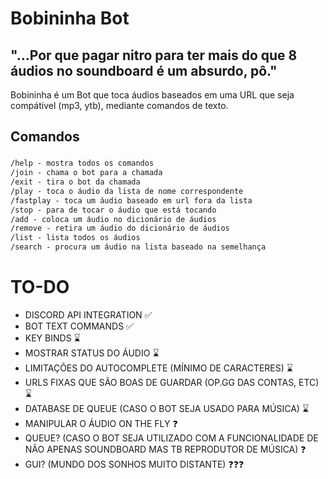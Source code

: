 # Bobininha Bot

## "...Por que pagar nitro para ter mais do que 8 áudios no soundboard é um absurdo, pô."
Bobininha é um Bot que toca áudios baseados em uma URL que seja compátivel (mp3, ytb), mediante comandos de texto.
## Comandos

###
```txt
/help - mostra todos os comandos
/join - chama o bot para a chamada
/exit - tira o bot da chamada
/play - toca o áudio da lista de nome correspondente
/fastplay - toca um áudio baseado em url fora da lista
/stop - para de tocar o áudio que está tocando
/add - coloca um áudio no dicionário de áudios
/remove - retira um áudio do dicionário de áudios
/list - lista todos os áudios
/search - procura um áudio na lista baseado na semelhança
```

# TO-DO
- DISCORD API INTEGRATION ✅
- BOT TEXT COMMANDS ✅
- KEY BINDS ⌛
- MOSTRAR STATUS DO ÁUDIO ⌛
- LIMITAÇÕES DO AUTOCOMPLETE (MÍNIMO DE CARACTERES) ⌛
- URLS FIXAS QUE SÃO BOAS DE GUARDAR (OP.GG DAS CONTAS, ETC) ⌛
- DATABASE DE QUEUE (CASO O BOT SEJA USADO PARA MÚSICA) ⌛
- MANIPULAR O ÁUDIO ON THE FLY ❓
- QUEUE? (CASO O BOT SEJA UTILIZADO COM A FUNCIONALIDADE DE NÃO APENAS SOUNDBOARD MAS TB REPRODUTOR DE MÚSICA) ❓
- GUI? (MUNDO DOS SONHOS MUITO DISTANTE) ❓❓❓
